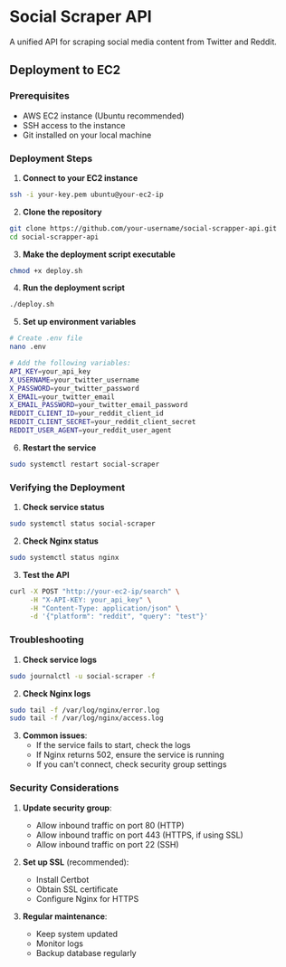 # Social Scraper API

A unified API for scraping social media content from Twitter and Reddit.

## Deployment to EC2

### Prerequisites
- AWS EC2 instance (Ubuntu recommended)
- SSH access to the instance
- Git installed on your local machine

### Deployment Steps

1. **Connect to your EC2 instance**
```bash
ssh -i your-key.pem ubuntu@your-ec2-ip
```

2. **Clone the repository**
```bash
git clone https://github.com/your-username/social-scrapper-api.git
cd social-scrapper-api
```

3. **Make the deployment script executable**
```bash
chmod +x deploy.sh
```

4. **Run the deployment script**
```bash
./deploy.sh
```

5. **Set up environment variables**
```bash
# Create .env file
nano .env

# Add the following variables:
API_KEY=your_api_key
X_USERNAME=your_twitter_username
X_PASSWORD=your_twitter_password
X_EMAIL=your_twitter_email
X_EMAIL_PASSWORD=your_twitter_email_password
REDDIT_CLIENT_ID=your_reddit_client_id
REDDIT_CLIENT_SECRET=your_reddit_client_secret
REDDIT_USER_AGENT=your_reddit_user_agent
```

6. **Restart the service**
```bash
sudo systemctl restart social-scraper
```

### Verifying the Deployment

1. **Check service status**
```bash
sudo systemctl status social-scraper
```

2. **Check Nginx status**
```bash
sudo systemctl status nginx
```

3. **Test the API**
```bash
curl -X POST "http://your-ec2-ip/search" \
     -H "X-API-KEY: your_api_key" \
     -H "Content-Type: application/json" \
     -d '{"platform": "reddit", "query": "test"}'
```

### Troubleshooting

1. **Check service logs**
```bash
sudo journalctl -u social-scraper -f
```

2. **Check Nginx logs**
```bash
sudo tail -f /var/log/nginx/error.log
sudo tail -f /var/log/nginx/access.log
```

3. **Common issues**:
   - If the service fails to start, check the logs
   - If Nginx returns 502, ensure the service is running
   - If you can't connect, check security group settings

### Security Considerations

1. **Update security group**:
   - Allow inbound traffic on port 80 (HTTP)
   - Allow inbound traffic on port 443 (HTTPS, if using SSL)
   - Allow inbound traffic on port 22 (SSH)

2. **Set up SSL** (recommended):
   - Install Certbot
   - Obtain SSL certificate
   - Configure Nginx for HTTPS

3. **Regular maintenance**:
   - Keep system updated
   - Monitor logs
   - Backup database regularly 